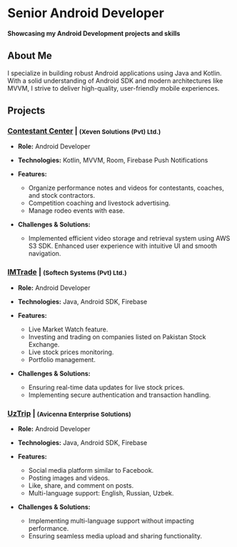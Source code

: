 # Senior Android Developer

#### Showcasing my Android Development projects and skills

## About Me
I specialize in building robust Android applications using Java and Kotlin. With a solid understanding of Android SDK and modern architectures like MVVM, I strive to deliver high-quality, user-friendly mobile experiences.

## Projects

### [Contestant Center](https://play.google.com/store/apps/details?id=com.oboIdeas.contestant) | <span style="vertical-align: middle; font-size: smaller;">(Xeven Solutions (Pvt) Ltd.)</span>
- **Role:** Android Developer

- **Technologies:** Kotlin, MVVM, Room, Firebase Push Notifications

- **Features:**
  - Organize performance notes and videos for contestants, coaches, and stock contractors.
  - Competition coaching and livestock advertising.
  - Manage rodeo events with ease.

- **Challenges & Solutions:**
  - Implemented efficient video storage and retrieval system using AWS S3 SDK. Enhanced user experience with intuitive UI and smooth navigation.


### [IMTrade](https://play.google.com/store/apps/details?id=com.microlinks.IMTrade) | <span style="vertical-align: middle; font-size: smaller;">(Softech Systems (Pvt) Ltd.)</span>
- **Role:** Android Developer

- **Technologies:** Java, Android SDK, Firebase

- **Features:**
  - Live Market Watch feature.
  - Investing and trading on companies listed on Pakistan Stock Exchange.
  - Live stock prices monitoring.
  - Portfolio management.

- **Challenges & Solutions:**
  - Ensuring real-time data updates for live stock prices.
  - Implementing secure authentication and transaction handling.


### [UzTrip](https://play.google.com/store/apps/details?id=com.uztrip.application) | <span style="vertical-align: middle; font-size: smaller;">(Avicenna Enterprise Solutions)</span>
- **Role:** Android Developer

- **Technologies:** Java, Android SDK, Firebase

- **Features:**
  - Social media platform similar to Facebook.
  - Posting images and videos.
  - Like, share, and comment on posts.
  - Multi-language support: English, Russian, Uzbek.

- **Challenges & Solutions:**
  - Implementing multi-language support without impacting performance.
  - Ensuring seamless media upload and sharing functionality.